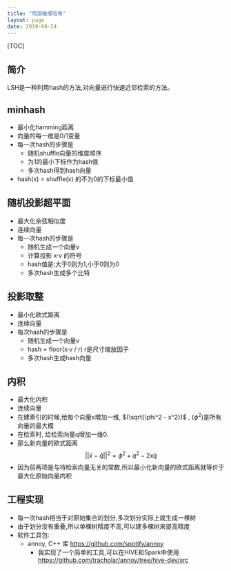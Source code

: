 ```yaml
---
title: "局部敏感哈希"
layout: page
date: 2019-08-24
---
```

[TOC]

## 简介
LSH是一种利用hash的方法,对向量进行快速近邻检索的方法。

## minhash
- 最小化hamming距离
- 向量的每一维是0/1变量
- 每一次hash的步骤是
    - 随机shuffle向量的维度顺序
    - 为1的最小下标作为hash值
    - 多次hash得到hash向量
- hash(x) = shuffle(x) 的不为0的下标最小值

## 随机投影超平面
- 最大化余弦相似度
- 连续向量
- 每一次hash的步骤是
    - 随机生成一个向量v
    - 计算投影 x·v 的符号
    - hash值是:大于0则为1,小于0则为0
    - 多次hash生成多个比特

## 投影取整
- 最小化欧式距离
- 连续向量
- 每次hash的步骤是
    - 随机生成一个向量v
    - hash = floor(x·v / r) r是尺寸缩放因子
    - 多次hash生成hash向量

## 内积
- 最大化内积
- 连续向量
- 在建索引的时候,给每个向量x增加一维, $(\sqrt{\phi^2 - x^2})$ , $(\phi^2)$是所有向量的最大模
- 在检索时, 给检索向量q增加一维0. 
- 那么新向量的欧式距离 
$$
||\hat{x} - \hat{q}||^2 = \phi^2 + q^2 - 2 x\dot q
$$
- 因为前两项是与待检索向量无关的常数,所以最小化新向量的欧式距离就等价于最大化原始向量内积


## 工程实现
- 每一次hash相当于对原始集合的划分,多次划分实际上就生成一棵树
- 由于划分没有重叠,所以单棵树精度不高,可以建多棵树来提高精度
- 软件工具包:
    - annoy, C++ 库 <https://github.com/spotify/annoy>
        - 我实现了一个简单的工具,可以在HIVE和Spark中使用 <https://github.com/tracholar/annoy/tree/hive-dev/src>
